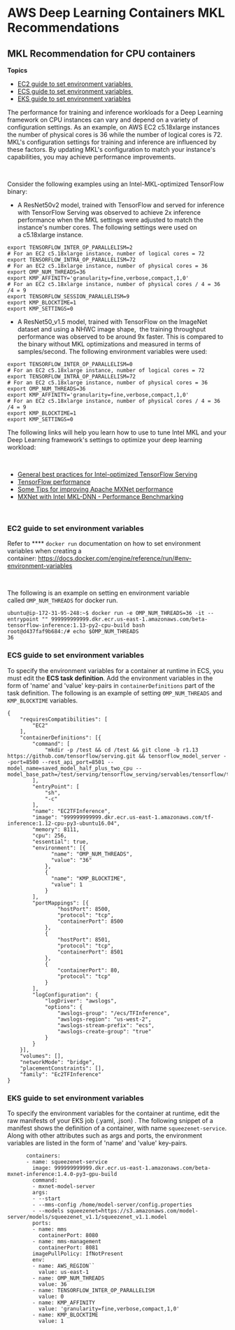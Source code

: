 # AWS Deep Learning Containers MKL Recommendations<a name="deep-learning-containers-mkl"></a>

## MKL Recommendation for CPU containers<a name="XPH9CAQN4za"></a>

**Topics**
+ [EC2 guide to set environment variables ](#XPH9CAKZARe)
+ [ECS guide to set environment variables ](#XPH9CAuufwx)
+ [EKS guide to set environment variables](#XPH9CAAktKY)

 The performance for training and inference workloads for a Deep Learning framework on CPU instances can vary and depend on a variety of configuration settings\. As an example, on AWS EC2 c5\.18xlarge instances the number of physical cores is 36 while the number of logical cores is 72\. MKL's configuration settings for training and inference are influenced by these factors\. By updating MKL's configuration to match your instance's capabilities, you may achieve performance improvements\. 

 ​ 

 Consider the following examples using an Intel\-MKL\-optimized TensorFlow binary: 
+ <a name="XPH9CAJEoFn"></a>A ResNet50v2 model, trained with TensorFlow and served for inference with TensorFlow Serving was observed to achieve 2x inference performance when the MKL settings were adjusted to match the instance's number cores\. The following settings were used on a c5\.18xlarge instance\. 

```
export TENSORFLOW_INTER_OP_PARALLELISM=2
# For an EC2 c5.18xlarge instance, number of logical cores = 72
export TENSORFLOW_INTRA_OP_PARALLELISM=72
# For an EC2 c5.18xlarge instance, number of physical cores = 36
export OMP_NUM_THREADS=36
export KMP_AFFINITY='granularity=fine,verbose,compact,1,0'
# For an EC2 c5.18xlarge instance, number of physical cores / 4 = 36 /4 = 9
export TENSORFLOW_SESSION_PARALLELISM=9
export KMP_BLOCKTIME=1
export KMP_SETTINGS=0
```
+ <a name="XPH9CA3E9Dp"></a>A ResNet50\_v1\.5 model, trained with TensorFlow on the ImageNet dataset and using a NHWC image shape,  the training throughput performance was observed to be around 9x faster\. This is compared to the binary without MKL optimizations and measured in terms of samples/second\. The following environment variables were used: 

```
export TENSORFLOW_INTER_OP_PARALLELISM=0
# For an EC2 c5.18xlarge instance, number of logical cores = 72
export TENSORFLOW_INTRA_OP_PARALLELISM=72
# For an EC2 c5.18xlarge instance, number of physical cores = 36
export OMP_NUM_THREADS=36
export KMP_AFFINITY='granularity=fine,verbose,compact,1,0'
# For an EC2 c5.18xlarge instance, number of physical cores / 4 = 36 /4 = 9
export KMP_BLOCKTIME=1
export KMP_SETTINGS=0
```

 The following links will help you learn how to use to tune Intel MKL and your Deep Learning framework's settings to optimize your deep learning workload: 

 ​ 
+ <a name="XPH9CAnBecL"></a>[General best practices for Intel\-optimized TensorFlow Serving](https://github.com/IntelAI/models/blob/master/docs/general/tensorflow_serving/GeneralBestPractices.md) 
+ <a name="XPH9CAmzAjI"></a>[TensorFlow performance](https://www.tensorflow.org/guide/performance/overview) 
+ <a name="XPH9CAZEy8l"></a>[Some Tips for improving Apache MXNet performance](http://mxnet.apache.org/versions/master/faq/perf.html) 
+ <a name="XPH9CAMJJgE"></a>[MXNet with Intel MKL\-DNN \- Performance Benchmarking](https://cwiki.apache.org/confluence/display/MXNET/MXNet+with+Intel+MKL-DNN+-+Performance+Benchmarking#MXNetwithIntelMKL-DNN-PerformanceBenchmarking-InferenceAccuracy) 

 ​ 

### EC2 guide to set environment variables <a name="XPH9CAKZARe"></a>

 Refer to **** `docker run` documentation on how to set environment variables when creating a container: [https://docs\.docker\.com/engine/reference/run/\#env\-environment\-variables](https://docs.docker.com/engine/reference/run/#env-environment-variables) 

 ​ 

 The following is an example on setting en environment variable called `OMP_NUM_THREADS` for docker run\. 

```
ubuntu@ip-172-31-95-248:~$ docker run -e OMP_NUM_THREADS=36 -it --entrypoint "" 999999999999.dkr.ecr.us-east-1.amazonaws.com/beta-tensorflow-inference:1.13-py2-cpu-build bash
root@d437faf9b684:/# echo $OMP_NUM_THREADS
36
```

### ECS guide to set environment variables <a name="XPH9CAuufwx"></a>

To specify the environment variables for a container at runtime in ECS, you must edit the **ECS task definition**\. Add the environment variables in the form of 'name' and 'value' key\-pairs in `containerDefinitions` part of the task definition\. The following is an example of setting `OMP_NUM_THREADS` and `KMP_BLOCKTIME` variables\. 

```
{
    "requiresCompatibilities": [
        "EC2"
    ],
    "containerDefinitions": [{
        "command": [
            "mkdir -p /test && cd /test && git clone -b r1.13 https://github.com/tensorflow/serving.git && tensorflow_model_server --port=8500 --rest_api_port=8501 --model_name=saved_model_half_plus_two_cpu --model_base_path=/test/serving/tensorflow_serving/servables/tensorflow/testdata/saved_model_half_plus_two_cpu"
        ],
        "entryPoint": [
            "sh",
            "-c"
        ],
        "name": "EC2TFInference",
        "image": "999999999999.dkr.ecr.us-east-1.amazonaws.com/tf-inference:1.12-cpu-py3-ubuntu16.04",
        "memory": 8111,
        "cpu": 256,
        "essential": true,
        "environment": [{
              "name": "OMP_NUM_THREADS",
              "value": "36"
            },
            {
              "name": "KMP_BLOCKTIME",
              "value": 1
            }
        ],
        "portMappings": [{
                "hostPort": 8500,
                "protocol": "tcp",
                "containerPort": 8500
            },
            {
                "hostPort": 8501,
                "protocol": "tcp",
                "containerPort": 8501
            },
            {
                "containerPort": 80,
                "protocol": "tcp"
            }
        ],
        "logConfiguration": {
            "logDriver": "awslogs",
            "options": {
                "awslogs-group": "/ecs/TFInference",
                "awslogs-region": "us-west-2",
                "awslogs-stream-prefix": "ecs",
                "awslogs-create-group": "true"
            }
        }
    }],
    "volumes": [],
    "networkMode": "bridge",
    "placementConstraints": [],
    "family": "Ec2TFInference"
}
```

### EKS guide to set environment variables<a name="XPH9CAAktKY"></a>

 To specify the environment variables for the container at runtime, edit the raw manifests of your EKS job \(\.yaml, \.json\) \. The following snippet of a manifest shows the definition of a container, with name `squeezenet-service`\. Along with other attributes such as args and ports, the environment variables are listed in the form of 'name' and 'value' key\-pairs\. 

```
      containers:
      - name: squeezenet-service
        image: 999999999999.dkr.ecr.us-east-1.amazonaws.com/beta-mxnet-inference:1.4.0-py3-gpu-build
        command:
        - mxnet-model-server
        args:
        - --start
        - --mms-config /home/model-server/config.properties
        - --models squeezenet=https://s3.amazonaws.com/model-server/models/squeezenet_v1.1/squeezenet_v1.1.model
        ports:
        - name: mms
          containerPort: 8080
        - name: mms-management
          containerPort: 8081
        imagePullPolicy: IfNotPresent
        env:
        - name: AWS_REGION``
          value: us-east-1
        - name: OMP_NUM_THREADS
          value: 36
        - name: TENSORFLOW_INTER_OP_PARALLELISM
          value: 0
        - name: KMP_AFFINITY
          value: 'granularity=fine,verbose,compact,1,0'
        - name: KMP_BLOCKTIME
          value: 1
```
